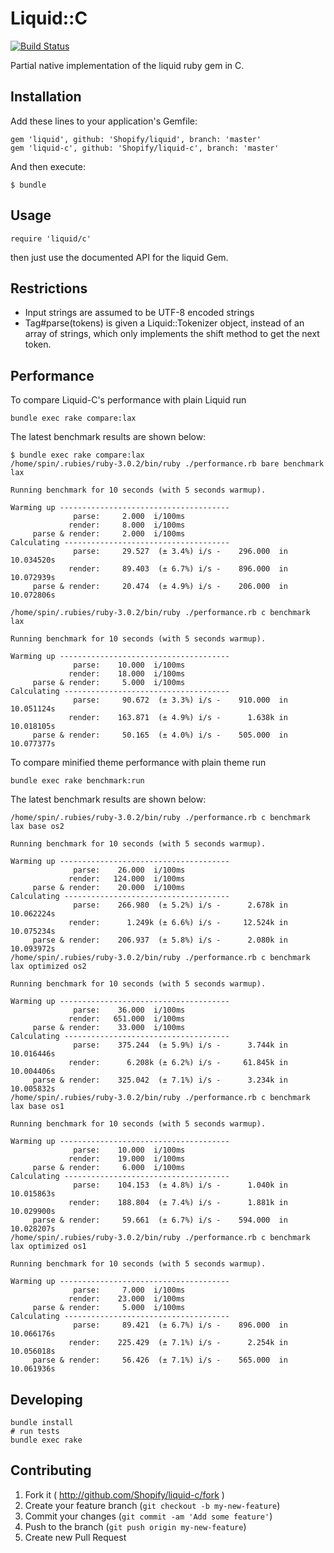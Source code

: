 # Liquid::C
[![Build Status](https://travis-ci.org/Shopify/liquid-c.svg?branch=master)](https://travis-ci.org/Shopify/liquid-c)

Partial native implementation of the liquid ruby gem in C.

## Installation

Add these lines to your application's Gemfile:

    gem 'liquid', github: 'Shopify/liquid', branch: 'master'
    gem 'liquid-c', github: 'Shopify/liquid-c', branch: 'master'

And then execute:

    $ bundle

## Usage

    require 'liquid/c'

then just use the documented API for the liquid Gem.

## Restrictions

* Input strings are assumed to be UTF-8 encoded strings
* Tag#parse(tokens) is given a Liquid::Tokenizer object, instead
  of an array of strings, which only implements the shift method
  to get the next token.

## Performance

To compare Liquid-C's performance with plain Liquid run

    bundle exec rake compare:lax

The latest benchmark results are shown below:

```
$ bundle exec rake compare:lax
/home/spin/.rubies/ruby-3.0.2/bin/ruby ./performance.rb bare benchmark lax

Running benchmark for 10 seconds (with 5 seconds warmup).

Warming up --------------------------------------
              parse:     2.000  i/100ms
             render:     8.000  i/100ms
     parse & render:     2.000  i/100ms
Calculating -------------------------------------
              parse:     29.527  (± 3.4%) i/s -    296.000  in  10.034520s
             render:     89.403  (± 6.7%) i/s -    896.000  in  10.072939s
     parse & render:     20.474  (± 4.9%) i/s -    206.000  in  10.072806s

/home/spin/.rubies/ruby-3.0.2/bin/ruby ./performance.rb c benchmark lax

Running benchmark for 10 seconds (with 5 seconds warmup).

Warming up --------------------------------------
              parse:    10.000  i/100ms
             render:    18.000  i/100ms
     parse & render:     5.000  i/100ms
Calculating -------------------------------------
              parse:     90.672  (± 3.3%) i/s -    910.000  in  10.051124s
             render:    163.871  (± 4.9%) i/s -      1.638k in  10.018105s
     parse & render:     50.165  (± 4.0%) i/s -    505.000  in  10.077377s
```

To compare minified theme performance with plain theme run

    bundle exec rake benchmark:run

The latest benchmark results are shown below:
```
/home/spin/.rubies/ruby-3.0.2/bin/ruby ./performance.rb c benchmark lax base os2

Running benchmark for 10 seconds (with 5 seconds warmup).

Warming up --------------------------------------
              parse:    26.000  i/100ms
             render:   124.000  i/100ms
     parse & render:    20.000  i/100ms
Calculating -------------------------------------
              parse:    266.980  (± 5.2%) i/s -      2.678k in  10.062224s
             render:      1.249k (± 6.6%) i/s -     12.524k in  10.075234s
     parse & render:    206.937  (± 5.8%) i/s -      2.080k in  10.093972s
/home/spin/.rubies/ruby-3.0.2/bin/ruby ./performance.rb c benchmark lax optimized os2

Running benchmark for 10 seconds (with 5 seconds warmup).

Warming up --------------------------------------
              parse:    36.000  i/100ms
             render:   651.000  i/100ms
     parse & render:    33.000  i/100ms
Calculating -------------------------------------
              parse:    375.244  (± 5.9%) i/s -      3.744k in  10.016446s
             render:      6.208k (± 6.2%) i/s -     61.845k in  10.004406s
     parse & render:    325.042  (± 7.1%) i/s -      3.234k in  10.005832s
/home/spin/.rubies/ruby-3.0.2/bin/ruby ./performance.rb c benchmark lax base os1

Running benchmark for 10 seconds (with 5 seconds warmup).

Warming up --------------------------------------
              parse:    10.000  i/100ms
             render:    19.000  i/100ms
     parse & render:     6.000  i/100ms
Calculating -------------------------------------
              parse:    104.153  (± 4.8%) i/s -      1.040k in  10.015863s
             render:    188.804  (± 7.4%) i/s -      1.881k in  10.029900s
     parse & render:     59.661  (± 6.7%) i/s -    594.000  in  10.028207s
/home/spin/.rubies/ruby-3.0.2/bin/ruby ./performance.rb c benchmark lax optimized os1

Running benchmark for 10 seconds (with 5 seconds warmup).

Warming up --------------------------------------
              parse:     7.000  i/100ms
             render:    23.000  i/100ms
     parse & render:     5.000  i/100ms
Calculating -------------------------------------
              parse:     89.421  (± 6.7%) i/s -    896.000  in  10.066176s
             render:    225.429  (± 7.1%) i/s -      2.254k in  10.056018s
     parse & render:     56.426  (± 7.1%) i/s -    565.000  in  10.061936s

```

## Developing

    bundle install
    # run tests
    bundle exec rake

## Contributing

1. Fork it ( http://github.com/Shopify/liquid-c/fork )
2. Create your feature branch (`git checkout -b my-new-feature`)
3. Commit your changes (`git commit -am 'Add some feature'`)
4. Push to the branch (`git push origin my-new-feature`)
5. Create new Pull Request
